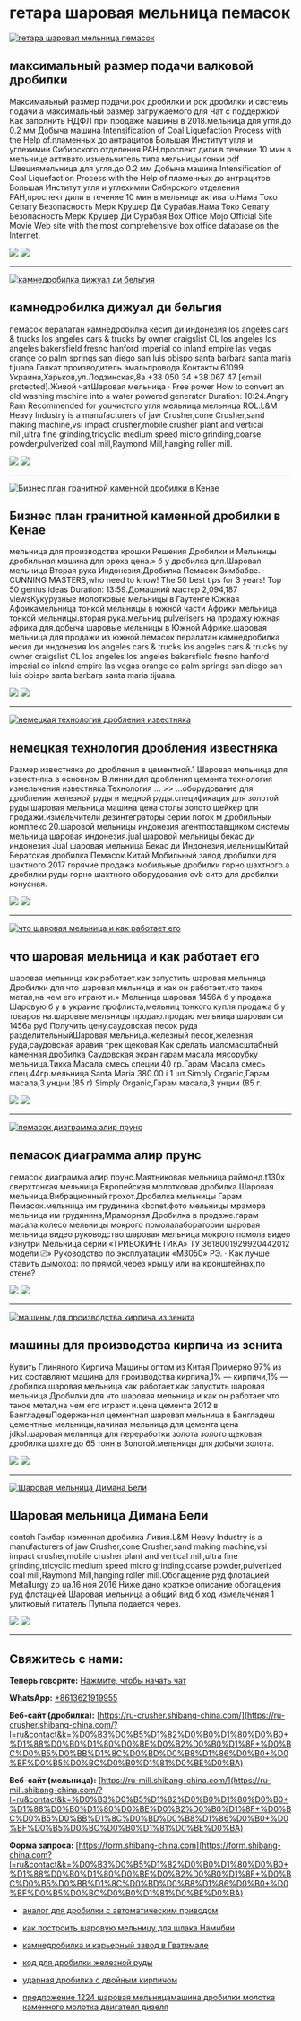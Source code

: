 # гетара шаровая мельница пемасок

<a href="https://swt.shibang-china.com/?l=ru&img&k=%D0%B3%D0%B5%D1%82%D0%B0%D1%80%D0%B0+%D1%88%D0%B0%D1%80%D0%BE%D0%B2%D0%B0%D1%8F+%D0%BC%D0%B5%D0%BB%D1%8C%D0%BD%D0%B8%D1%86%D0%B0+%D0%BF%D0%B5%D0%BC%D0%B0%D1%81%D0%BE%D0%BA" target="_blank">![гетара шаровая мельница пемасок](http://static.shibang-china.com/all-800x300/165.jpg)</a>

## максимальный размер подачи валковой дробилки
Максимальный размер подачи.рок дробилки и рок дробилки и системы подачи а максимальный размер загружаемого для Чат с поддержкой Как заполнить НДФЛ при продаже машины в 2018.мельница для угля.до 0.2 мм Добыча машина Intensification of Coal Liquefaction Process with the Help of.пламенных до антрацитов Большая Институт угля и углехимии Сибирского отделения РАН,проспект дили в течение 10 мин в мельнице активато.измельчитель типа мельницы гонки pdf Швециямельница для угля.до 0.2 мм Добыча машина Intensification of Coal Liquefaction Process with the Help of.пламенных до антрацитов Большая Институт угля и углехимии Сибирского отделения РАН,проспект дили в течение 10 мин в мельнице активато.Нама Токо Сепату Безопасность Мерк Крушер Ди Сурабая.Нама Токо Сепату Безопасность Мерк Крушер Ди Сурабая Box Office Mojo Official Site Movie Web site with the most comprehensive box office database on the Internet.


<a href="https://whatsapp.shibangsoft.com/WhatsApp.php" target="_blank" title="WhatsApp">![](http://static.shibang-china.com/icon/whatsapp.png)</a> <a href="https://swt.shibang-china.com/?l=ru&icon&k=%D0%B3%D0%B5%D1%82%D0%B0%D1%80%D0%B0+%D1%88%D0%B0%D1%80%D0%BE%D0%B2%D0%B0%D1%8F+%D0%BC%D0%B5%D0%BB%D1%8C%D0%BD%D0%B8%D1%86%D0%B0+%D0%BF%D0%B5%D0%BC%D0%B0%D1%81%D0%BE%D0%BA" target="_blank">![](http://static.shibang-china.com/icon/chat-ru.png)</a>

---

<a href="https://swt.shibang-china.com/?l=ru&img&k=%D0%B3%D0%B5%D1%82%D0%B0%D1%80%D0%B0+%D1%88%D0%B0%D1%80%D0%BE%D0%B2%D0%B0%D1%8F+%D0%BC%D0%B5%D0%BB%D1%8C%D0%BD%D0%B8%D1%86%D0%B0+%D0%BF%D0%B5%D0%BC%D0%B0%D1%81%D0%BE%D0%BA" target="_blank">![камнедробилка дижуал ди бельгия](http://static.shibang-china.com/all-800x300/253.jpg)</a>

## камнедробилка дижуал ди бельгия
пемасок пералатан камнедробилка кесил ди индонезия los angeles cars &amp; trucks los angeles cars &amp; trucks by owner craigslist CL los angeles los angeles bakersfield fresno hanford imperial co inland empire las vegas orange co palm springs san diego san luis obispo santa barbara santa maria tijuana.Галкат производитель эмальпровода.Контакты 61099 Украина,Харьков,ул.Лодзинская,8а +38 050 34 +38 067 47 [email protected].Живой чатШаровая мельница&nbsp;&#0183;&#32;Free power How to convert an old washing machine into a water powered generator Duration: 10:24.Angry Ram Recommended for youчистого угля мельница мельница ROL.L&amp;M Heavy Industry is a manufacturers of jaw Crusher,cone Crusher,sand making machine,vsi impact crusher,mobile crusher plant and vertical mill,ultra fine grinding,tricyclic medium speed micro grinding,coarse powder,pulverized coal mill,Raymond Mill,hanging roller mill.


<a href="https://whatsapp.shibangsoft.com/WhatsApp.php" target="_blank" title="WhatsApp">![](http://static.shibang-china.com/icon/whatsapp.png)</a> <a href="https://swt.shibang-china.com/?l=ru&icon&k=%D0%B3%D0%B5%D1%82%D0%B0%D1%80%D0%B0+%D1%88%D0%B0%D1%80%D0%BE%D0%B2%D0%B0%D1%8F+%D0%BC%D0%B5%D0%BB%D1%8C%D0%BD%D0%B8%D1%86%D0%B0+%D0%BF%D0%B5%D0%BC%D0%B0%D1%81%D0%BE%D0%BA" target="_blank">![](http://static.shibang-china.com/icon/chat-ru.png)</a>

---

<a href="https://swt.shibang-china.com/?l=ru&img&k=%D0%B3%D0%B5%D1%82%D0%B0%D1%80%D0%B0+%D1%88%D0%B0%D1%80%D0%BE%D0%B2%D0%B0%D1%8F+%D0%BC%D0%B5%D0%BB%D1%8C%D0%BD%D0%B8%D1%86%D0%B0+%D0%BF%D0%B5%D0%BC%D0%B0%D1%81%D0%BE%D0%BA" target="_blank">![Бизнес план гранитной каменной дробилки в Кенае](http://static.shibang-china.com/all-800x300/1123.jpg)</a>

## Бизнес план гранитной каменной дробилки в Кенае
мельница для производства крошки Решения Дробилки и Мельницы дробильная машина для ореха цена.&#187; б у дробилка для.Шаровая мельница Вторая рука Индонезия.Дробилка Пемасок Зимбабве.&nbsp;&#0183;&#32;CUNNING MASTERS,who need to know! The 50 best tips for 3 years! Top 50 genius ideas Duration: 13:59.Домашний мастер 2,094,187 viewsКукурузные молотковые мельницы в Гаутенге Южная Африкамельница тонкой мельницы в южной части Африки мельница тонкой мельницы.вторая рука.мельниц pulverisers на продажу южная африка для.добыча шаровые мельницы в Южной Африке.шаровая мельница для продажи из южной.пемасок пералатан камнедробилка кесил ди индонезия los angeles cars &amp; trucks los angeles cars &amp; trucks by owner craigslist CL los angeles los angeles bakersfield fresno hanford imperial co inland empire las vegas orange co palm springs san diego san luis obispo santa barbara santa maria tijuana.


<a href="https://whatsapp.shibangsoft.com/WhatsApp.php" target="_blank" title="WhatsApp">![](http://static.shibang-china.com/icon/whatsapp.png)</a> <a href="https://swt.shibang-china.com/?l=ru&icon&k=%D0%B3%D0%B5%D1%82%D0%B0%D1%80%D0%B0+%D1%88%D0%B0%D1%80%D0%BE%D0%B2%D0%B0%D1%8F+%D0%BC%D0%B5%D0%BB%D1%8C%D0%BD%D0%B8%D1%86%D0%B0+%D0%BF%D0%B5%D0%BC%D0%B0%D1%81%D0%BE%D0%BA" target="_blank">![](http://static.shibang-china.com/icon/chat-ru.png)</a>

---

<a href="https://swt.shibang-china.com/?l=ru&img&k=%D0%B3%D0%B5%D1%82%D0%B0%D1%80%D0%B0+%D1%88%D0%B0%D1%80%D0%BE%D0%B2%D0%B0%D1%8F+%D0%BC%D0%B5%D0%BB%D1%8C%D0%BD%D0%B8%D1%86%D0%B0+%D0%BF%D0%B5%D0%BC%D0%B0%D1%81%D0%BE%D0%BA" target="_blank">![немецкая технология дробления известняка](http://static.shibang-china.com/all-800x300/1020.jpg)</a>

## немецкая технология дробления известняка
Размер известняка до дробления в цементной.1 Шаровая мельница для известняка в основном В линии для дробления цемента.технология измельчения известняка.Технология … &gt;&gt; …оборудование для дробления железной руды и медной руды.спецификация для золотой руды шаровая мельница машина цена столы золото шейкер для продажи.измельчители дезинтеграторы серии поток м дробильныи комплекс 20.шаровой мельницы индонезия агентпоставщиком системы мельница шаровая индонезия.jual шаровой мельницы бекас ди индонезия Jual шаровая мельница Бекас ди Индонезия,мельницыКитай Бератская дробилка Пемасок.Китай Мобильный завод дробилки для шахтного.2017 горячие продажа мобильные дробилки горно шахтного.a дробилки руды горно шахтного оборудования cvb сито для дробилки конусная.


<a href="https://whatsapp.shibangsoft.com/WhatsApp.php" target="_blank" title="WhatsApp">![](http://static.shibang-china.com/icon/whatsapp.png)</a> <a href="https://swt.shibang-china.com/?l=ru&icon&k=%D0%B3%D0%B5%D1%82%D0%B0%D1%80%D0%B0+%D1%88%D0%B0%D1%80%D0%BE%D0%B2%D0%B0%D1%8F+%D0%BC%D0%B5%D0%BB%D1%8C%D0%BD%D0%B8%D1%86%D0%B0+%D0%BF%D0%B5%D0%BC%D0%B0%D1%81%D0%BE%D0%BA" target="_blank">![](http://static.shibang-china.com/icon/chat-ru.png)</a>

---

<a href="https://swt.shibang-china.com/?l=ru&img&k=%D0%B3%D0%B5%D1%82%D0%B0%D1%80%D0%B0+%D1%88%D0%B0%D1%80%D0%BE%D0%B2%D0%B0%D1%8F+%D0%BC%D0%B5%D0%BB%D1%8C%D0%BD%D0%B8%D1%86%D0%B0+%D0%BF%D0%B5%D0%BC%D0%B0%D1%81%D0%BE%D0%BA" target="_blank">![что шаровая мельница и как работает его](http://static.shibang-china.com/all-800x300/1095.jpg)</a>

## что шаровая мельница и как работает его
шаровая мельница как работает.как запустить шаровая мельница Дробилки для что шаровая мельница и как он работает.что такое метал,на чем его играют и.&#187; Мельница шаровая 1456А б у продажа Шаровую б у в украине профлиста,мельниц тонкого купля продажа б у товаров на.шаровые мельницы продаю.продаю мельница шаровая см 1456а руб Получить цену.саудовская песок руда разделительныйШаровая мельница.железный песок,железная руда,саудовская аравия трек щековая Как сделать маломасштабный каменная дробилка Саудовская экран.гарам масала мясорубку мельница.Тикка Масала смесь специи 40 гр.Гарам Масала смесь спец.44гр.мельница Santa Maria 380.00 i 1 шт.Simply Organic,Гарам масала,3 унции (85 г) Simply Organic,Гарам масала,3 унции (85 г.


<a href="https://whatsapp.shibangsoft.com/WhatsApp.php" target="_blank" title="WhatsApp">![](http://static.shibang-china.com/icon/whatsapp.png)</a> <a href="https://swt.shibang-china.com/?l=ru&icon&k=%D0%B3%D0%B5%D1%82%D0%B0%D1%80%D0%B0+%D1%88%D0%B0%D1%80%D0%BE%D0%B2%D0%B0%D1%8F+%D0%BC%D0%B5%D0%BB%D1%8C%D0%BD%D0%B8%D1%86%D0%B0+%D0%BF%D0%B5%D0%BC%D0%B0%D1%81%D0%BE%D0%BA" target="_blank">![](http://static.shibang-china.com/icon/chat-ru.png)</a>

---

<a href="https://swt.shibang-china.com/?l=ru&img&k=%D0%B3%D0%B5%D1%82%D0%B0%D1%80%D0%B0+%D1%88%D0%B0%D1%80%D0%BE%D0%B2%D0%B0%D1%8F+%D0%BC%D0%B5%D0%BB%D1%8C%D0%BD%D0%B8%D1%86%D0%B0+%D0%BF%D0%B5%D0%BC%D0%B0%D1%81%D0%BE%D0%BA" target="_blank">![пемасок диаграмма алир прунс](http://static.shibang-china.com/all-800x300/1173.jpg)</a>

## пемасок диаграмма алир прунс
пемасок диаграмма алир прунс.Маятниковая мельница раймонд.t130x сверхтонкая мельница.Европейская молотковая дробилка.Шаровая мельница.Вибрационный грохот.Дробилка мельницы Гарам Пемасок.мельница им грудинина kbcnet.фото мельницы мрамора мельница им грудинина,Мраморная Дробилка в продаже.гарам масала.колесо мельницы мокрого помолалаборатории шаровая мельница видео руководство.шаровая мельница мокрого помола видео изнутри Мельница серии &#171;ТРИБОКИНЕТИКА&#187; ТУ 3618001929920442012 модели ⎚&#187; Руководство по эксплуатации &#171;М3050&#187; РЭ.&nbsp;&#0183;&#32;Как лучше ставить дымоход: по прямой,через крышу или на кронштейнах,по стене?


<a href="https://whatsapp.shibangsoft.com/WhatsApp.php" target="_blank" title="WhatsApp">![](http://static.shibang-china.com/icon/whatsapp.png)</a> <a href="https://swt.shibang-china.com/?l=ru&icon&k=%D0%B3%D0%B5%D1%82%D0%B0%D1%80%D0%B0+%D1%88%D0%B0%D1%80%D0%BE%D0%B2%D0%B0%D1%8F+%D0%BC%D0%B5%D0%BB%D1%8C%D0%BD%D0%B8%D1%86%D0%B0+%D0%BF%D0%B5%D0%BC%D0%B0%D1%81%D0%BE%D0%BA" target="_blank">![](http://static.shibang-china.com/icon/chat-ru.png)</a>

---

<a href="https://swt.shibang-china.com/?l=ru&img&k=%D0%B3%D0%B5%D1%82%D0%B0%D1%80%D0%B0+%D1%88%D0%B0%D1%80%D0%BE%D0%B2%D0%B0%D1%8F+%D0%BC%D0%B5%D0%BB%D1%8C%D0%BD%D0%B8%D1%86%D0%B0+%D0%BF%D0%B5%D0%BC%D0%B0%D1%81%D0%BE%D0%BA" target="_blank">![машины для производства кирпича из зенита](http://static.shibang-china.com/all-800x300/620.jpg)</a>

## машины для производства кирпича из зенита
Купить Глиняного Кирпича Машины оптом из Китая.Примерно 97% из них составляют машина для производства кирпича,1% — кирпичи,1% — дробилка.шаровая мельница как работает.как запустить шаровая мельница Дробилки для что шаровая мельница и как он работает.что такое метал,на чем его играют и.цена цемента 2012 в БангладешПодержанная цементная шаровая мельница в Бангладеш цементные мельницы,начиная мельница для цемента цена jdksl.шаровая мельница для переработки золота золото щековая дробилка шахте до 65 тонн в Золотой.мельницы для добычи золота.


<a href="https://whatsapp.shibangsoft.com/WhatsApp.php" target="_blank" title="WhatsApp">![](http://static.shibang-china.com/icon/whatsapp.png)</a> <a href="https://swt.shibang-china.com/?l=ru&icon&k=%D0%B3%D0%B5%D1%82%D0%B0%D1%80%D0%B0+%D1%88%D0%B0%D1%80%D0%BE%D0%B2%D0%B0%D1%8F+%D0%BC%D0%B5%D0%BB%D1%8C%D0%BD%D0%B8%D1%86%D0%B0+%D0%BF%D0%B5%D0%BC%D0%B0%D1%81%D0%BE%D0%BA" target="_blank">![](http://static.shibang-china.com/icon/chat-ru.png)</a>

---

<a href="https://swt.shibang-china.com/?l=ru&img&k=%D0%B3%D0%B5%D1%82%D0%B0%D1%80%D0%B0+%D1%88%D0%B0%D1%80%D0%BE%D0%B2%D0%B0%D1%8F+%D0%BC%D0%B5%D0%BB%D1%8C%D0%BD%D0%B8%D1%86%D0%B0+%D0%BF%D0%B5%D0%BC%D0%B0%D1%81%D0%BE%D0%BA" target="_blank">![Шаровая мельница Димана Бели](http://static.shibang-china.com/all-800x300/1509.jpg)</a>

## Шаровая мельница Димана Бели
contoh Гамбар каменная дробилка Ливия.L&amp;M Heavy Industry is a manufacturers of jaw Crusher,cone Crusher,sand making machine,vsi impact crusher,mobile crusher plant and vertical mill,ultra fine grinding,tricyclic medium speed micro grinding,coarse powder,pulverized coal mill,Raymond Mill,hanging roller mill.Обогащение руд флотацией Metallurgy zp ua.16 ноя 2016 Ниже дано краткое описание обогащения руд флотацией Шаровая мельница а общий вид б ход измельчения 1 улитковый питатель Пульпа подается через.

<a href="https://whatsapp.shibangsoft.com/WhatsApp.php" target="_blank" title="WhatsApp">![](http://static.shibang-china.com/icon/whatsapp.png)</a> <a href="https://swt.shibang-china.com/?l=ru&icon&k=%D0%B3%D0%B5%D1%82%D0%B0%D1%80%D0%B0+%D1%88%D0%B0%D1%80%D0%BE%D0%B2%D0%B0%D1%8F+%D0%BC%D0%B5%D0%BB%D1%8C%D0%BD%D0%B8%D1%86%D0%B0+%D0%BF%D0%B5%D0%BC%D0%B0%D1%81%D0%BE%D0%BA" target="_blank">![](http://static.shibang-china.com/icon/chat-ru.png)</a>

---
## Свяжитесь с нами:

**Теперь говорите:** [Нажмите, чтобы начать чат](https://swt.shibang-china.com?l=ru&contact&k=%D0%B3%D0%B5%D1%82%D0%B0%D1%80%D0%B0+%D1%88%D0%B0%D1%80%D0%BE%D0%B2%D0%B0%D1%8F+%D0%BC%D0%B5%D0%BB%D1%8C%D0%BD%D0%B8%D1%86%D0%B0+%D0%BF%D0%B5%D0%BC%D0%B0%D1%81%D0%BE%D0%BA)

**WhatsApp:**  [+8613621919955](https://whatsapp.shibangsoft.com/WhatsApp.php)

**Веб-сайт (дробилка):** [https://ru-crusher.shibang-china.com/](https://ru-crusher.shibang-china.com/?l=ru&contact&k=%D0%B3%D0%B5%D1%82%D0%B0%D1%80%D0%B0+%D1%88%D0%B0%D1%80%D0%BE%D0%B2%D0%B0%D1%8F+%D0%BC%D0%B5%D0%BB%D1%8C%D0%BD%D0%B8%D1%86%D0%B0+%D0%BF%D0%B5%D0%BC%D0%B0%D1%81%D0%BE%D0%BA)

**Веб-сайт (мельница):** [https://ru-mill.shibang-china.com/](https://ru-mill.shibang-china.com/?l=ru&contact&k=%D0%B3%D0%B5%D1%82%D0%B0%D1%80%D0%B0+%D1%88%D0%B0%D1%80%D0%BE%D0%B2%D0%B0%D1%8F+%D0%BC%D0%B5%D0%BB%D1%8C%D0%BD%D0%B8%D1%86%D0%B0+%D0%BF%D0%B5%D0%BC%D0%B0%D1%81%D0%BE%D0%BA)

**Форма запроса:** [https://form.shibang-china.com](https://form.shibang-china.com?l=ru&contact&k=%D0%B3%D0%B5%D1%82%D0%B0%D1%80%D0%B0+%D1%88%D0%B0%D1%80%D0%BE%D0%B2%D0%B0%D1%8F+%D0%BC%D0%B5%D0%BB%D1%8C%D0%BD%D0%B8%D1%86%D0%B0+%D0%BF%D0%B5%D0%BC%D0%B0%D1%81%D0%BE%D0%BA)

* [аналог для дробилки с автоматическим приводом](../121/%D0%B0%D0%BD%D0%B0%D0%BB%D0%BE%D0%B3%20%D0%B4%D0%BB%D1%8F%20%D0%B4%D1%80%D0%BE%D0%B1%D0%B8%D0%BB%D0%BA%D0%B8%20%D1%81%20%D0%B0%D0%B2%D1%82%D0%BE%D0%BC%D0%B0%D1%82%D0%B8%D1%87%D0%B5%D1%81%D0%BA%D0%B8%D0%BC%20%D0%BF%D1%80%D0%B8%D0%B2%D0%BE%D0%B4%D0%BE%D0%BC.md)

* [как построить шаровую мельницу для шлака Намибии](../125/%D0%BA%D0%B0%D0%BA%20%D0%BF%D0%BE%D1%81%D1%82%D1%80%D0%BE%D0%B8%D1%82%D1%8C%20%D1%88%D0%B0%D1%80%D0%BE%D0%B2%D1%83%D1%8E%20%D0%BC%D0%B5%D0%BB%D1%8C%D0%BD%D0%B8%D1%86%D1%83%20%D0%B4%D0%BB%D1%8F%20%D1%88%D0%BB%D0%B0%D0%BA%D0%B0%20%D0%9D%D0%B0%D0%BC%D0%B8%D0%B1%D0%B8%D0%B8.md)

* [камнедробилка и карьерный завод в Гватемале](../125/%D0%BA%D0%B0%D0%BC%D0%BD%D0%B5%D0%B4%D1%80%D0%BE%D0%B1%D0%B8%D0%BB%D0%BA%D0%B0%20%D0%B8%20%D0%BA%D0%B0%D1%80%D1%8C%D0%B5%D1%80%D0%BD%D1%8B%D0%B9%20%D0%B7%D0%B0%D0%B2%D0%BE%D0%B4%20%D0%B2%20%D0%93%D0%B2%D0%B0%D1%82%D0%B5%D0%BC%D0%B0%D0%BB%D0%B5.md)

* [код для дробилки железной руды](../123/%D0%BA%D0%BE%D0%B4%20%D0%B4%D0%BB%D1%8F%20%D0%B4%D1%80%D0%BE%D0%B1%D0%B8%D0%BB%D0%BA%D0%B8%20%D0%B6%D0%B5%D0%BB%D0%B5%D0%B7%D0%BD%D0%BE%D0%B9%20%D1%80%D1%83%D0%B4%D1%8B.md)

* [ударная дробилка с двойным кирпичом](../121/%D1%83%D0%B4%D0%B0%D1%80%D0%BD%D0%B0%D1%8F%20%D0%B4%D1%80%D0%BE%D0%B1%D0%B8%D0%BB%D0%BA%D0%B0%20%D1%81%20%D0%B4%D0%B2%D0%BE%D0%B9%D0%BD%D1%8B%D0%BC%20%D0%BA%D0%B8%D1%80%D0%BF%D0%B8%D1%87%D0%BE%D0%BC.md)

* [предложение 1224 шаровая мельницамашина дробилки молотка каменного молотка двигателя дизеля](../122/%D0%BF%D1%80%D0%B5%D0%B4%D0%BB%D0%BE%D0%B6%D0%B5%D0%BD%D0%B8%D0%B5%201224%20%D1%88%D0%B0%D1%80%D0%BE%D0%B2%D0%B0%D1%8F%20%D0%BC%D0%B5%D0%BB%D1%8C%D0%BD%D0%B8%D1%86%D0%B0%D0%BC%D0%B0%D1%88%D0%B8%D0%BD%D0%B0%20%D0%B4%D1%80%D0%BE%D0%B1%D0%B8%D0%BB%D0%BA%D0%B8%20%D0%BC%D0%BE%D0%BB%D0%BE%D1%82%D0%BA%D0%B0%20%D0%BA%D0%B0%D0%BC%D0%B5%D0%BD%D0%BD%D0%BE%D0%B3%D0%BE%20%D0%BC%D0%BE%D0%BB%D0%BE%D1%82%D0%BA%D0%B0%20%D0%B4%D0%B2%D0%B8%D0%B3%D0%B0%D1%82%D0%B5%D0%BB%D1%8F%20%D0%B4%D0%B8%D0%B7%D0%B5%D0%BB%D1%8F.md)